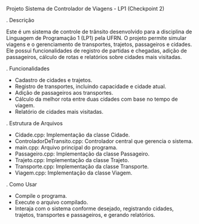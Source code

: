 Projeto Sistema de Controlador de Viagens - LP1 (Checkpoint 2)

. Descrição

Este é um sistema de controle de trânsito desenvolvido para a disciplina de Linguagem de Programação 1 (LP1) pela UFRN. O projeto permite simular viagens e o gerenciamento de transportes, trajetos, passageiros e cidades. Ele possui funcionalidades de registro de partidas e chegadas, adição de passageiros, cálculo de rotas e relatórios sobre cidades mais visitadas.

. Funcionalidades
- Cadastro de cidades e trajetos.
- Registro de transportes, incluindo capacidade e cidade atual.
- Adição de passageiros aos transportes.
- Cálculo da melhor rota entre duas cidades com base no tempo de viagem.
- Relatório de cidades mais visitadas.

. Estrutura de Arquivos
- Cidade.cpp: Implementação da classe Cidade.
- ControladorDeTransito.cpp: Controlador central que gerencia o sistema.
- main.cpp: Arquivo principal do programa.
- Passageiro.cpp: Implementação da classe Passageiro.
- Trajeto.cpp: Implementação da classe Trajeto.
- Transporte.cpp: Implementação da classe Transporte.
- Viagem.cpp: Implementação da classe Viagem.

. Como Usar
- Compile o programa.
- Execute o arquivo compilado.
- Interaja com o sistema conforme desejado, registrando cidades, trajetos, transportes e passageiros, e gerando relatórios.
